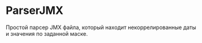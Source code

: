 # ParserJMX
Простой парсер JMX файла, который находит некоррелированные даты и значения по заданной маске.

